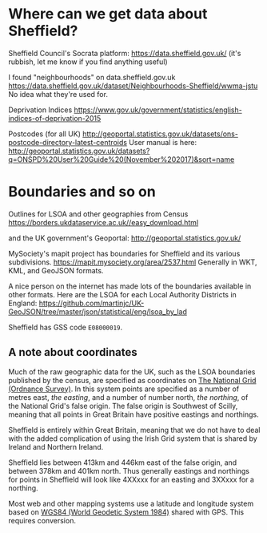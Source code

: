 # Where can we get data about Sheffield?

Sheffield Council's Socrata platform: https://data.sheffield.gov.uk/ (it's rubbish, let me know if you find anything useful)

I found "neighbourhoods" on data.sheffield.gov.uk https://data.sheffield.gov.uk/dataset/Neighbourhoods-Sheffield/wwma-jstu No idea what they're used for.

Deprivation Indices https://www.gov.uk/government/statistics/english-indices-of-deprivation-2015

Postcodes (for all UK) http://geoportal.statistics.gov.uk/datasets/ons-postcode-directory-latest-centroids
User manual is here: http://geoportal.statistics.gov.uk/datasets?q=ONSPD%20User%20Guide%20(November%202017)&sort=name

# Boundaries and so on

Outlines for LSOA and other geographies from Census https://borders.ukdataservice.ac.uk//easy_download.html

and the UK government's Geoportal: http://geoportal.statistics.gov.uk/

MySociety's mapit project has boundaries for Sheffield and its various subdivisions. https://mapit.mysociety.org/area/2537.html
Generally in WKT, KML, and GeoJSON formats.

A nice person on the internet has made lots of the boundaries available in other formats.
Here are the LSOA for each Local Authority Districts in England: https://github.com/martinjc/UK-GeoJSON/tree/master/json/statistical/eng/lsoa_by_lad

Sheffield has GSS code `E08000019`.


## A note about coordinates

Much of the raw geographic data for the UK, such as the LSOA boundaries published by the census,
are specified as coordinates on [The National Grid (Ordnance Survey)](https://www.ordnancesurvey.co.uk/resources/maps-and-geographic-resources/the-national-grid.html).
In this system points are specified as a number of metres east, _the easting_, and a number of number north, _the northing_,
of the National Grid's false origin.
The false origin is Southwest of Scilly, meaning that all points in Great Britain have positive eastings and northings.

Sheffield is entirely within Great Britain,
meaning that we do not have to deal with the added complication of using the Irish Grid system
that is shared by Ireland and Northern Ireland.

Sheffield lies between 413km and 446km east of the false origin, and between 378km and 401km north.
Thus generally eastings and northings for points in Sheffield will look like
4XXxxx for an easting and 3XXxxx for a northing.

Most web and other mapping systems use a latitude and longitude system based on [WGS84 (World Geodetic System 1984)](https://en.wikipedia.org/wiki/World_Geodetic_System#WGS84) shared with GPS.
This requires conversion.
